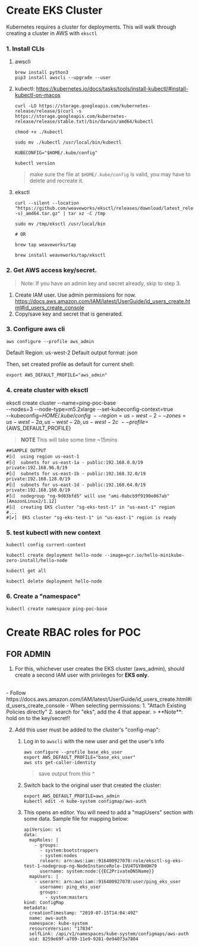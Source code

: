 # Create EKS Cluster
Kubernetes requires a cluster for deployments. This will walk through creating a cluster in AWS with `eksctl`

### 1. Install CLIs
  1. awscli
    
      ```
      brew install python3
      pip3 install awscli --upgrade --user
      ```

  2. kubectl:
https://kubernetes.io/docs/tasks/tools/install-kubectl/#install-kubectl-on-macos
      ```
      curl -LO https://storage.googleapis.com/kubernetes-release/release/$(curl -s https://storage.googleapis.com/kubernetes-release/release/stable.txt)/bin/darwin/amd64/kubectl

      chmod +x ./kubectl

      sudo mv ./kubectl /usr/local/bin/kubectl

      KUBECONFIG="$HOME/.kube/config"

      kubectl version
      ```
      > make sure the file at `$HOME/.kube/config` is valid, you may have to delete and recreate it. 

  3. eksctl
      ```
      curl --silent --location "https://github.com/weaveworks/eksctl/releases/download/latest_release/eksctl_$(uname -s)_amd64.tar.gz" | tar xz -C /tmp

      sudo mv /tmp/eksctl /usr/local/bin
      
      # OR

      brew tap weaveworks/tap

      brew install weaveworks/tap/eksctl
      ```

### 2. Get AWS access key/secret.
> Note: If you have an admin key and secret already, skip to step 3.

  1. Create IAM user. Use admin permissions for now. https://docs.aws.amazon.com/IAM/latest/UserGuide/id_users_create.html#id_users_create_console
  2. Copy/save key and secret that is generated. 

### 3. Configure aws cli
```
aws configure --profile aws_admin
```
Default Region: us-west-2
Default output format: json

Then, set created profile as default for current shell: 
```
export AWS_DEFAULT_PROFILE="aws_admin"
```


### 4. create cluster with eksctl
eksctl create cluster --name=ping-poc-base \
  --nodes=3 --node-type=m5.2xlarge --set-kubeconfig-context=true \
  --kubeconfig=$HOME/.kube/config \
  --region=us-west-2 --zones=us-west-2a,us-west-2b,us-west-2c \
  --profile=${AWS_DEFAULT_PROFILE}
>**NOTE** This will take some time ~15mins
```
##SAMPLE OUTPUT
#[ℹ]  using region us-east-1
#[ℹ]  subnets for us-east-1a - public:192.168.0.0/19 private:192.168.96.0/19
#[ℹ]  subnets for us-east-1b - public:192.168.32.0/19 private:192.168.128.0/19
#[ℹ]  subnets for us-east-1d - public:192.168.64.0/19 private:192.168.160.0/19
#[ℹ]  nodegroup "ng-9d03bfd5" will use "ami-0abcb9f9190e867ab" [AmazonLinux2/1.12]
#[ℹ]  creating EKS cluster "sg-eks-test-1" in "us-east-1" region
#...
#[✔]  EKS cluster "sg-eks-test-1" in "us-east-1" region is ready
```

### 5. test kubectl with new context
```
kubectl config current-context

kubectl create deployment hello-node --image=gcr.io/hello-minikube-zero-install/hello-node

kubectl get all

kubectl delete deployment hello-node
```

### 6. Create a "namespace" 
```
kubectl create namespace ping-poc-base
```

# Create RBAC roles for POC
## FOR ADMIN  
1. For this, whichever user creates the EKS cluster (aws_admin), should create a second IAM user with privileges for **EKS only**. 
  <br/>
    - Follow https://docs.aws.amazon.com/IAM/latest/UserGuide/id_users_create.html#id_users_create_console 
    - When selecting permissions: 1. "Attach Existing Policies directly" 2. search for "eks", add the 4 that appear. 
      > **Note**: hold on to the key/secret!!

2. Add this user must be added to the cluster's "config-map":
    1. Log in to `awscli` with the new user and get the user's info

        ```
        aws configure --profile base_eks_user
        export AWS_DEFAULT_PROFILE="base_eks_user"
        aws sts get-caller-identity
        ```
        > save output from this ^

    2. Switch back to the original user that created the cluster: 
        ```
        export AWS_DEFAULT_PROFILE=aws_admin
        kubectl edit -n kube-system configmap/aws-auth
        ```
    3. This opens an editor.  You will need to add a "mapUsers" section with some data. Sample file for mapping below:

          ```
          apiVersion: v1
          data:
            mapRoles: |
              - groups:
                - system:bootstrappers
                - system:nodes
                rolearn: arn:aws:iam::916400927078:role/eksctl-sg-eks-test-1-nodegroup-ng-NodeInstanceRole-1VU4TGY8HOH79
                username: system:node:{{EC2PrivateDNSName}}
            mapUsers: |
              - userarn: arn:aws:iam::916400927078:user/ping_eks_user
                username: ping_eks_user
                groups: 
                  - system:masters
          kind: ConfigMap
          metadata:
            creationTimestamp: "2019-07-15T14:04:49Z"
            name: aws-auth
            namespace: kube-system
            resourceVersion: "17834"
            selfLink: /api/v1/namespaces/kube-system/configmaps/aws-auth
            uid: 8259e69f-a709-11e9-9281-0e94073a7804
          ```